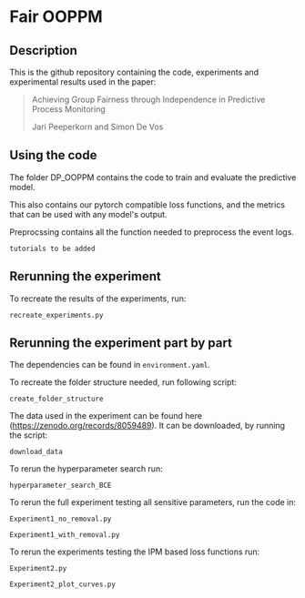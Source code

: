# Fair OOPPM

## Description

This is the github repository containing the code, experiments and experimental results used in the paper:
> Achieving Group Fairness through Independence in Predictive Process Monitoring
> 
> Jari Peeperkorn and Simon De Vos

## Using the code

The folder DP_OOPPM contains the code to train and evaluate the predictive model. 

This also contains our pytorch compatible loss functions, and the metrics that can be used with any model's output.

Preprocssing contains all the function needed to preprocess the event logs.

```tutorials to be added```


## Rerunning the experiment

To recreate the results of the experiments, run:

```recreate_experiments.py```

## Rerunning the experiment part by part

The dependencies can be found in `environment.yaml`.

To recreate the folder structure needed, run following script:

```create_folder_structure```

The data used in the experiment can be found here (https://zenodo.org/records/8059489). It can be downloaded, by running the script:

```download_data```

To rerun the hyperparameter search run:

```hyperparameter_search_BCE```

To rerun the full experiment testing all sensitive parameters, run the code in:

```Experiment1_no_removal.py```

```Experiment1_with_removal.py```

To rerun the experiments testing the IPM based loss functions run:

```Experiment2.py```

```Experiment2_plot_curves.py```




